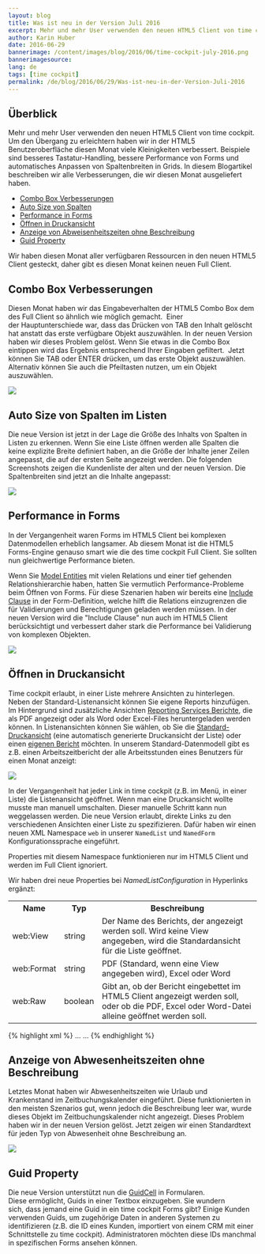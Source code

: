 ```yaml
---
layout: blog
title: Was ist neu in der Version Juli 2016
excerpt: Mehr und mehr User verwenden den neuen HTML5 Client von time cockpit. Um den Übergang zu erleichtern haben wir in der HTML5 Benutzeroberfläche diesen Monat viele Kleinigkeiten verbessert. Beispiele sind besseres Tastatur-Handling, bessere Performance von Forms und automatisches Anpassen von Spaltenbreiten in Grids. In diesem Blogartikel beschreiben wir alle Verbesserungen, die wir diesen Monat ausgeliefert haben. 
author: Karin Huber
date: 2016-06-29
bannerimage: /content/images/blog/2016/06/time-cockpit-july-2016.png
bannerimagesource: 
lang: de
tags: [time cockpit]
permalink: /de/blog/2016/06/29/Was-ist-neu-in-der-Version-Juli-2016
---
```


<h2>Überblick
		</h2><p>Mehr und mehr User verwenden den neuen HTML5 Client von time cockpit. Um den Übergang zu erleichtern haben wir in der HTML5 Benutzeroberfläche diesen Monat viele Kleinigkeiten verbessert. Beispiele sind besseres Tastatur-Handling, bessere Performance von Forms und automatisches Anpassen von Spaltenbreiten in Grids. In diesem Blogartikel beschreiben wir alle Verbesserungen, die wir diesen Monat ausgeliefert haben. 
		</p><ul>
  <li>
    <a href="#combobox">Combo Box Verbesserungen</a>
  </li>
  <li>
    <a href="#autosize">Auto Size von Spalten</a>
  </li>
  <li>
    <a href="#performance">Performance in Forms</a>
  </li>
  <li>
    <a href="#defaultview">Öffnen in Druckansicht</a>
  </li>
  <li>
    <a href="#timeoff">Anzeige von Abweisenheitszeiten ohne Beschreibung</a>
  </li>
  <li>
    <a href="#guidproperty">Guid Property</a>
  </li>
</ul><p class="highlighted">Wir haben diesen Monat aller verfügbaren Ressourcen in den neuen HTML5 Client gesteckt, daher gibt es diesen Monat keinen neuen Full Client.
		</p><h2>
  <a name="combobobx" class="mce-item-anchor" id="combobobx"></a>Combo Box Verbesserungen
		</h2><p>Diesen Monat haben wir das Eingabeverhalten der HTML5 Combo Box dem des Full Client so ähnlich wie möglich gemacht.  Einer der Hauptunterschiede war, dass das Drücken von TAB den Inhalt gelöscht hat anstatt das erste verfügbare Objekt auszuwählen. In der neuen Version haben wir dieses Problem gelöst. Wenn Sie etwas in die Combo Box eintippen wird das Ergebnis entsprechend Ihrer Eingaben gefiltert.  Jetzt können Sie TAB oder ENTER drücken, um das erste Objekt auszuwählen. Alternativ können Sie auch die Pfeiltasten nutzen, um ein Objekt auszuwählen. 
		</p><p>
  <img src="{{site.baseurl}}/content/images/blog/2016/06/combobox-tab.png" />
</p><h2>
  <a name="autosize" class="mce-item-anchor" id="autosize"></a>Auto Size von Spalten im Listen
		</h2><p>Die neue Version ist jetzt in der Lage die Größe des Inhalts von Spalten in Listen zu erkennen. Wenn Sie eine Liste öffnen werden alle Spalten die keine explizite Breite definiert haben, an die Größe der Inhalte jener Zeilen angepasst, die auf der ersten Seite angezeigt werden. Die folgenden Screenshots zeigen die Kundenliste der alten und der neuen Version. Die Spaltenbreiten sind jetzt an die Inhalte angepasst:
		</p><p>
  <img src="{{site.baseurl}}/content/images/blog/2016/06/auto-fit-columns.png" />
</p><h2>
  <a name="performance" class="mce-item-anchor" id="performance"></a>Performance in Forms
		</h2><p>In der Vergangenheit waren Forms im HTML5 Client bei komplexen Datenmodellen erheblich langsamer. Ab diesem Monat ist die HTML5 Forms-Engine genauso smart wie die des time cockpit Full Client. Sie sollten nun gleichwertige Performance bieten.
		</p><p>Wenn Sie <a href="https://help.timecockpit.com/?topic=html/29feb0d4-900b-7882-7936-4bdfd6958248.htm" target="_blank">Model Entities</a> mit vielen Relations und einer tief gehenden Relationshierarchie haben, hatten Sie vermutlich Performance-Probleme beim Öffnen von Forms. Für diese Szenarien haben wir bereits eine <a href="https://help.timecockpit.com/?topic=html/75aacc52-a75f-403e-8010-7ed2ee36a637.htm" target="_blank">Include Clause</a> in der Form-Definition, welche hilft die Relations einzugrenzen die für Validierungen und Berechtigungen geladen werden müssen. In der neuen Version wird die "Include Clause" nun auch im HTML5 Client berücksichtigt und verbessert daher stark die Performance bei Validierung von komplexen Objekten.
		</p><p>
  <img src="{{site.baseurl}}/content/images/blog/2016/06/include-clause.png" />
</p><h2>
  <a name="defaultview" class="mce-item-anchor" id="defaultview"></a>Öffnen in Druckansicht
		</h2><p>Time cockpit erlaubt, in einer Liste mehrere Ansichten zu hinterlegen. Neben der Standard-Listenansicht können Sie eigene Reports hinzufügen. Im Hintergrund sind zusätzliche Ansichten <a href="https://help.timecockpit.com/?topic=html/79CD8953-EC83-4C9A-881D-3F054122D4D5.htm" target="_blank">Reporting Services Berichte</a>, die als PDF angezeigt oder als Word oder Excel-Files heruntergeladen werden können. In Listenansichten können Sie wählen, ob Sie die <a href="https://help.timecockpit.com/?topic=html/F93A6802-1F67-4D03-A63C-0BF0995D90B7.htm" target="_blank">Standard-Druckansicht</a> (eine automatisch generierte Druckansicht der Liste) oder einen <a href="https://help.timecockpit.com/?topic=html/6EE451F4-D459-4117-8C5F-491C2CB03D00.htm" target="_blank">eigenen Bericht</a> möchten. In unserem Standard-Datenmodell gibt es z.B. einen Arbeitszeitbericht der alle Arbeitsstunden eines Benutzers für einen Monat anzeigt:
		</p><p>
  <img src="{{site.baseurl}}/content/images/blog/2016/06/time-report.png" />
</p><p>In der Vergangenheit hat jeder Link in time cockpit (z.B. im Menü, in einer Liste) die Listenansicht geöffnet. Wenn man eine Druckansicht wollte musste man manuell umschalten. Dieser manuelle Schritt kann nun weggelassen werden. Die neue Version erlaubt, direkte Links zu den verschiedenen Ansichten einer Liste zu spezifizieren. Dafür haben wir einen neuen XML Namespace <code>web</code> in unserer <code>NamedList</code> und <code>NamedForm</code> Konfigurationssprache eingeführt.
		</p><p class="showcase">Properties mit diesem Namespace funktionieren nur im HTML5 Client und werden im Full Client ignoriert.
		</p><p>Wir haben drei neue Properties bei <em>NamedListConfiguration</em> in Hyperlinks ergänzt:
		</p><table class="infoTable">
  <tbody>
    <tr>
      <th>Name
					</th>
      <th>Typ
					</th>
      <th>Beschreibung
					</th>
    </tr>
    <tr>
      <td>web:View
					</td>
      <td>string
					</td>
      <td>Der Name des Berichts, der angezeigt werden soll. Wird keine View angegeben, wird die Standardansicht für die Liste geöffnet.
					</td>
    </tr>
    <tr>
      <td>web:Format
					</td>
      <td>string
					</td>
      <td>PDF (Standard, wenn eine View angegeben wird), Excel oder Word
					</td>
    </tr>
    <tr>
      <td>web:Raw
					</td>
      <td>boolean
					</td>
      <td>Gibt an, ob der Bericht eingebettet im HTML5 Client angezeigt werden soll, oder ob die PDF, Excel oder Word-Datei alleine geöffnet werden soll.
					</td>
    </tr>
  </tbody>
</table>{% highlight xml %}<List EditModelEntityName="APP_UserDetail" EditProperty="ObjectUuid" AllowDelete="True" AllowEdit="True" 
xmlns="clr-namespace:TimeCockpit.Data.DataModel.View;assembly=TimeCockpit.Data" 
xmlns:p="http://www.timecockpit.com/2009/ui/controls"
xmlns:mc="http://schemas.openxmlformats.org/markup-compatibility/2006" 
mc:Ignorable="web" 
xmlns:web="http://www.timecockpit.com/2016/web/controls">
...
<BoundCell ColSpan="2" Content="Time Report">
    <BoundCell.Hyperlink>
        <Hyperlink Title="Time Report">
            <Hyperlink.NavigateContent>
                <p:NamedListConfiguration ListName="APP_DefaultTimeReportList" 
                    web:View="APP_TimeReport" web:Format="PDF" web:Raw="True">
                    <p:NamedListConfiguration.Parameters>
                        <Parameter Name="UserDetail" Value="=Current.APP_UserDetailUuid" />
                    </p:NamedListConfiguration.Parameters>
                </p:NamedListConfiguration>
            </Hyperlink.NavigateContent>
        </Hyperlink>
    </BoundCell.Hyperlink>
</BoundCell>
...
</List>{% endhighlight %}<h2>
  <a name="timeoff" class="mce-item-anchor" id="timeoff"></a>Anzeige von Abwesenheitszeiten ohne Beschreibung
		</h2><p>Letztes Monat haben wir Abwesenheitszeiten wie Urlaub und Krankenstand im Zeitbuchungskalender eingeführt. Diese funktionierten in den meisten Szenarios gut, wenn jedoch die Beschreibung leer war, wurde dieses Objekt im Zeitbuchungskalender nicht angezeigt. Dieses Problem haben wir in der neuen Version gelöst. Jetzt zeigen wir einen Standardtext für jeden Typ von Abwesenheit ohne Beschreibung an.
		</p><p>
  <img src="{{site.baseurl}}/content/images/blog/2016/06/empty-vacation.png" />
</p><h2>
  <a name="guidproperty" class="mce-item-anchor" id="guidproperty"></a>Guid Property
		</h2><p>Die neue Version unterstützt nun die <a href="https://help.timecockpit.com/?topic=html/16d5bb46-fa8a-83af-8ea3-d5e5d2bcd94e.htm" target="_blank">GuidCell</a> in Formularen. Diese ermöglicht, Guids in einer Textbox einzugeben. Sie wundern sich, dass jemand eine Guid in ein time cockpit Forms gibt? Einige Kunden verwenden Guids, um zugehörige Daten in anderen Systemen zu identifizieren (z.B. die ID eines Kunden, importiert von einem CRM mit einer Schnittstelle zu time cockpit). Administratoren möchten diese IDs manchmal in spezifischen Forms ansehen können.
		</p>